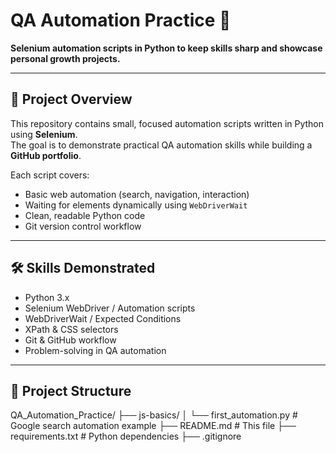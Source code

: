 # QA Automation Practice 🧪

**Selenium automation scripts in Python to keep skills sharp and showcase personal growth projects.**

---

## 🚀 Project Overview

This repository contains small, focused automation scripts written in Python using **Selenium**.  
The goal is to demonstrate practical QA automation skills while building a **GitHub portfolio**.

Each script covers:

- Basic web automation (search, navigation, interaction)  
- Waiting for elements dynamically using `WebDriverWait`  
- Clean, readable Python code  
- Git version control workflow

---

## 🛠 Skills Demonstrated

- Python 3.x  
- Selenium WebDriver / Automation scripts  
- WebDriverWait / Expected Conditions  
- XPath & CSS selectors  
- Git & GitHub workflow  
- Problem-solving in QA automation  

---

## 📁 Project Structure
QA_Automation_Practice/
├── js-basics/
│ └── first_automation.py # Google search automation example
├── README.md # This file
├── requirements.txt # Python dependencies
├── .gitignore

